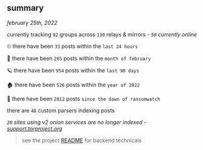 
## summary
_february 25th, 2022_

currently tracking `92` groups across `130` relays & mirrors - _`50` currently online_

⏲ there have been `33` posts within the `last 24 hours`

🦈 there have been `265` posts within the `month of february`

🪐 there have been `954` posts within the `last 90 days`

🏚 there have been `526` posts within the `year of 2022`

🦕 there have been `2812` posts `since the dawn of ransomwatch`

there are `48` custom parsers indexing posts

_`20` sites using v2 onion services are no longer indexed - [support.torproject.org](https://support.torproject.org/onionservices/v2-deprecation/)_

> see the project [README](https://github.com/thetanz/ransomwatch#ransomwatch--) for backend technicals
